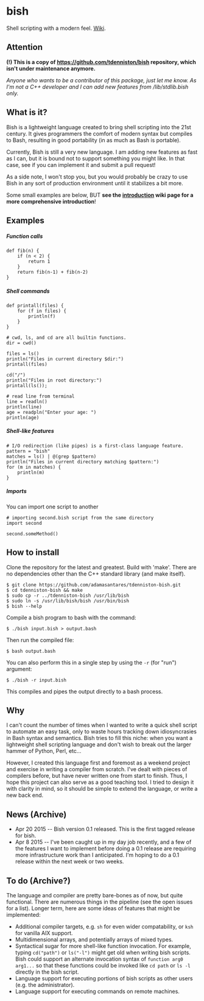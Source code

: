 # bish

Shell scripting with a modern feel. [Wiki](https://github.com/adamasantares/tdenniston-bish/wiki/Bish-Wiki).

## Attention

**(!) This is a copy of https://github.com/tdenniston/bish repository, which isn't under maintenance anymore.**

*Anyone who wants to be a contributor of this package, just let me know. As I'm not a C++ developer and I can add new features from /lib/stdlib.bish only.*

## What is it?

Bish is a lightweight language created to bring shell scripting into the 21st century. It gives programmers the comfort of modern syntax but compiles to Bash, resulting in good portability (in as much as Bash is portable).

Currently, Bish is still a very new language. I am adding new features as fast as I can, but it is bound not to support something you might like. In that case, see if you can implement it and submit a pull request!

As a side note, I won't stop you, but you would probably be crazy to use Bish in any sort of production environment until it stabilizes a bit more.

Some small examples are below, BUT **see the [introduction](https://github.com/adamasantares/tdenniston-bish/wiki/Bish-Wiki) wiki page for a more comprehensive introduction**!

## Examples

##### Function calls

```
def fib(n) {
    if (n < 2) {
        return 1
    }
    return fib(n-1) + fib(n-2)
}
```

##### Shell commands

```
def printall(files) {
    for (f in files) {
        println(f)
    }
}

# cwd, ls, and cd are all builtin functions.
dir = cwd()

files = ls()
println("Files in current directory $dir:")
printall(files)

cd("/")
println("Files in root directory:")
printall(ls());

# read line from terminal
line = readln()
println(line)
age = readpln("Enter your age: ")
println(age)
```

##### Shell-like features

```
# I/O redirection (like pipes) is a first-class language feature.
pattern = "bish"
matches = ls() | @(grep $pattern)
println("Files in current directory matching $pattern:")
for (m in matches) {
    println(m)
}
```

##### Imports

You can import one script to another

```
# importing second.bish script from the same directory
import second

second.someMethod()
```

## How to install

Сlone the repository for the latest and greatest.
Build with 'make'. There are no dependencies other than the C++ standard library (and make itself).

```
$ git clone https://github.com/adamasantares/tdenniston-bish.git
$ cd tdenniston-bish && make
$ sudo cp -r ../tdenniston-bish /usr/lib/bish
$ sudo ln -s /usr/lib/bish/bish /usr/bin/bish
$ bish --help
```

Compile a bish program to bash with the command:

```
$ ./bish input.bish > output.bash
```

Then run the compiled file:

```
$ bash output.bash
```

You can also perform this in a single step by using the `-r` (for "run") argument:

```
$ ./bish -r input.bish
```

This compiles and pipes the output directly to a bash process.

## Why

I can't count the number of times when I wanted to write a quick shell script to automate an easy task, only to waste hours tracking down idiosyncrasies in Bash syntax and semantics. Bish tries to fill this niche: when you want a lightweight shell scripting language and don't wish to break out the larger hammer of Python, Perl, etc...

However, I created this language first and foremost as a weekend project and exercise in writing a compiler from scratch. I've dealt with pieces of compilers before, but have never written one from start to finish. Thus, I hope this project can also serve as a good teaching tool. I tried to design it with clarity in mind, so it should be simple to extend the language, or write a new back end.

## News (Archive)

* Apr 20 2015 -- Bish version 0.1 released. This is the first tagged release for bish.
* Apr 8 2015 -- I've been caught up in my day job recently, and a few of the features I want to implement before doing a 0.1 release are requiring more infrastructure work than I anticipated. I'm hoping to do a 0.1 release within the next week or two weeks.

## To do (Archive?)

The language and compiler are pretty bare-bones as of now, but quite functional. There are numerous things in the pipeline (see the open issues for a list). Longer term, here are some ideas of features that might be implemented:

* Additional compiler targets, e.g. `sh` for even wider compatability, or `ksh` for vanilla AIX support.
* Multidimensional arrays, and potentially arrays of mixed types.
* Syntactical sugar for more shell-like function invocation. For example, typing `cd("path")` or `ls("-l")` might get old when writing bish scripts. Bish could support an alternate invocation syntax of `function arg0 arg1...` so that these functions could be invoked like `cd path` or `ls -l` directly in the bish script.
* Language support for executing portions of bish scripts as other users (e.g. the administrator).
* Language support for executing commands on remote machines.
